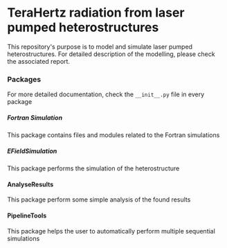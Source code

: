 # TeraHertz radiation from laser pumped heterostructures

This repository's purpose is to model and simulate laser pumped heterostructures. For detailed description of the modelling,  please check the associated report.

### Packages

For more detailed documentation, check the  ```__init__.py``` file in every package



##### Fortran Simulation

This package contains files and modules related to the Fortran simulations

##### EFieldSimulation

This package performs the simulation of the heterostructure

#### AnalyseResults

This package perform some simple analysis of the found results

#### PipelineTools

This package helps the user to automatically perform multiple sequential simulations